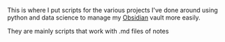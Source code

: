 This is where I put scripts for the various projects I've done around using python and data science to manage my [Obsidian](https://obsidian.md/) vault more easily.

They are mainly scripts that work with .md files of notes
